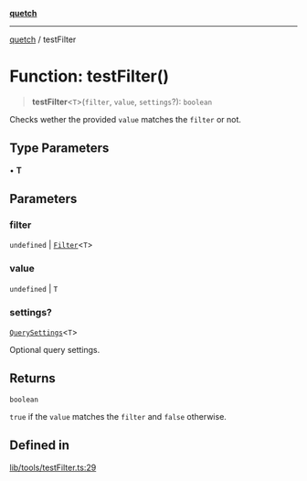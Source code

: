[**quetch**](../README.md)

***

[quetch](../README.md) / testFilter

# Function: testFilter()

> **testFilter**\<`T`\>(`filter`, `value`, `settings`?): `boolean`

Checks wether the provided `value` matches the `filter` or not.

## Type Parameters

• **T**

## Parameters

### filter

`undefined` | [`Filter`](../type-aliases/Filter.md)\<`T`\>

### value

`undefined` | `T`

### settings?

[`QuerySettings`](../type-aliases/QuerySettings.md)\<`T`\>

Optional query settings.

## Returns

`boolean`

`true` if the `value` matches the `filter` and `false` otherwise.

## Defined in

[lib/tools/testFilter.ts:29](https://github.com/nevoland/quetch/blob/d3c3874b3b683738adb5be9e083a7d95e2758c83/lib/tools/testFilter.ts#L29)
